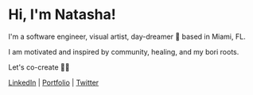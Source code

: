 # Hi, I'm Natasha!
<p align="left">I'm a software engineer, visual artist, day-dreamer 💭 based in Miami, FL.</p>

<p align="left">I am motivated and inspired by community, healing, and my bori roots.</p>

<p align="left">Let's co-create 🔮✨</p>
 <p align="left">
 <a href="https://www.linkedin.com/in/natasha-torres">LinkedIn</a> | <a href="https://natashatorres.netlify.app">Portfolio</a> | <a href="https://www.twitter.com/tashtorrdev">Twitter</a></p>



<!---
natashatorres/natashatorres is a ✨ special ✨ repository because its `README.md` (this file) appears on your GitHub profile.
You can click the Preview link to take a look at your changes.
--->
